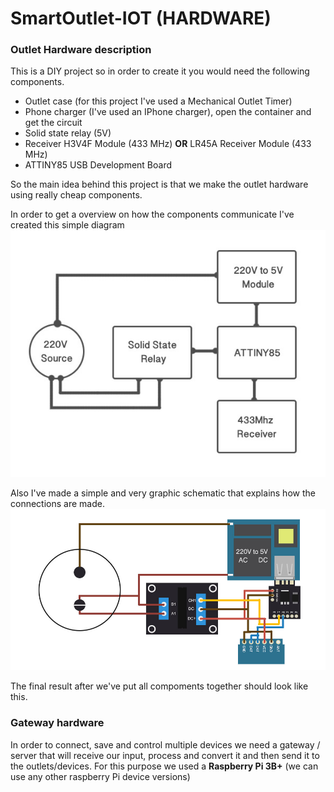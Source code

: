 # SmartOutlet-IOT (HARDWARE)

### Outlet Hardware description

This is a DIY project so in order to create it you would need the following components.
 * Outlet case (for this project I've used a Mechanical Outlet Timer)
 * Phone charger (I've used an IPhone charger), open the container and get the circuit
 * Solid state relay (5V)
 * Receiver H3V4F Module (433 MHz) <b>OR</b> LR45A Receiver Module (433 MHz)
 * ATTINY85 USB Development Board
 
 So the main idea behind this project is that we make the outlet hardware using really cheap components.
 
 In order to get a overview on how the components communicate I've created this simple diagram 
 ![alt text](https://github.com/ManolescuSebastian/SmartOutlet-IOT/blob/master/HW/images/smart_outlet_hw_overview.jpg)
 
 Also I've made a simple and very graphic schematic that explains how the connections are made.
 ![alt text](https://github.com/ManolescuSebastian/SmartOutlet-IOT/blob/master/HW/images/smart_outlet_design.jpg)
 
 
 
 
 The final result after we've put all compoments together should look like this.
 
 
 
 ### Gateway hardware
 
 In order to connect, save and control multiple devices we need a gateway / server that will receive our input, process and convert it and then send it to the outlets/devices.
 For this purpose we used a <b>Raspberry Pi 3B+</b> (we can use any other raspberry Pi device versions)
